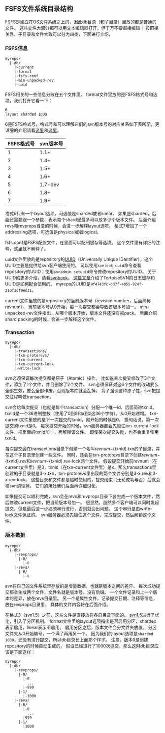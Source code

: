 ## FSFS文件系统目录结构

FSFS是建立在OS文件系统之上的，因此db目录（和子目录）里放的都是普通的文件。
这些文件大部分都可以用文本编辑器打开，但千万不要直接编辑！
按照相关性，子目录和文件大致可以分为四类，下面进行介绍。

### FSFS信息

```
myrepo/
  |-db/
    |-current
    |-format
    |-fsfs.conf
    |-min-unpacked-rev
    |-uuid
```

FSFS相关的一些信息分散在五个文件里。
format文件里放的是FSFS格式号和选项，我们打开它看一下：

```
6
layout sharded 1000
```

6是FSFS格式号。格式号和可以理解它们的svn版本号的对应关系如下表所示，更详细的介绍请看[这里](http://serverfault.com/questions/277441/difference-between-the-format-and-db-format-files-in-a-subversion-repository)和[这里](http://svn.apache.org/repos/asf/subversion/trunk/subversion/libsvn_fs_fs/structure)。

| FSFS格式号 | svn版本号  |
| --------- |:--------- |
| 1         | 1.1+      |
| 2         | 1.4+      |
| 3         | 1.5+      |
| 4         | 1.6+      |
| 5         | 1.7-dev   |
| 6         | 1.8+      |
| 7         | 1.9+      |

格式6只有一个layout选项，可选值是sharded或者linear。
如果是sharded，后面还需要跟一个参数，表示每个shard里最多可以放多少个版本文件。
后面介绍revs和revprops目录的时候，会进一步解释layout选项。
格式7增加了一个addressing选项，可选值是physical或者logical。

fsfs.conf是FSFS配置文件，在里面可以配制缓存等选项。
这个文件里有详细的注释，这里就不解释了。

uuid文件里放的是repository的[UUID](https://en.wikipedia.org/wiki/Universally_unique_identifier)（Universally Unique IDentifier），这个UUID主要是提供给svn客户端使用的。
可以使用`svnlook uuid`命令查看repository的UUID；使用`svnadmin setuuid`命令修改repository的UUID。
关于UUID的更多介绍，请看[svnbook](http://svnbook.red-bean.com/en/1.8/svn.reposadmin.maint.html#svn.reposadmin.maint.uuids)。
[这篇文章](http://tortoisesvn.net/logcacheuuids.html)介绍了TortoiseSVN的日志缓存和UUID是如何配合使用的。
myrepo的UUID是`9f4743fc-0d7f-4055-924f-210f3cf9ed31`。

current文件里放的是repository的当前版本号（revision number，后面简称revnum）。
当前版本号从0开始，每一次提交都会导致该版本号加一。
min-unpacked-rev文件指出，从哪个版本开始，版本文件还没有被pack。
后面介绍shard packing的时候，会进一步解释这个文件。

### Transaction

```
myrepo/
  |-db/
    |-transactions/
    |-txn-protorevs/
    |-txn-current
    |-txn-current-lock
    |-write-lock
```

svn必须保证每次提交都是原子（Atomic）操作。
比如说某次提交修改了3个文件，添加了1个文件，并且删除了2个文件。
svn必须保证对这6个文件的改动要么全部生效，要么全部作废，否则版本库就会乱掉。
为了强调这种原子性，svn把提交过程叫做transaction。

svn会给每次提交（也就是每个transaction）分配一个唯一id，后面简称txnid。
txnid是一个36进制整数（使用了0到9和a到z这36个字符），从0开始递增。
txn-current文件里放的是下一次提交的txnid，刚开始的时候是0。
换句话说，第一次提交的txnid是0。
每次提交开始的时候，svn服务器都会先锁住txn-current-lock文件，把里面的txnid加一，再解锁该文件。
即使某次提交失败，也不会重复使用txnid。

每次提交会在transactions目录下创建一个名叫${revnum}-${txnid}.txn的子目录，并在这个子目录里创建一些文件。
同时，还会在txn-protorevs目录下创建${revnum}-${txnid}.rev和${revnum}-${txnid}.rev-lock两个文件。
假设提交开始前revnum（在current文件里）是3，txnid（在txn-current文件里）是x，那么transactions里创建的子目录就是3-x.txn，txn-protorevs里出现的两个文件分别是3-x.rev和3-x.rev-lock。
这些目录和文件都是临时使用的，提交结束（无论成功与否）后就会被svn清理掉。
它们的用处我们后面再详细讨论。

如果提交可以顺利完成，svn会在revs和revprops目录下各生成一个版本文件，然后修改current文件，把当前版本号加一。
很显然，虽然多个客户端可以同时发起提交，但是最后这一步必须串行进行，否则就会出问题。
这个串行是由write-lock文件保证的。
svn服务器必须先锁住这个文件，完成提交，然后解锁这个文件。

### 版本数据

```
myrepo/
  |-db/
    |-revprops/
      |-0/
        |-0
    |-revs/
      |-0/
        |-0
```

svn在自己的文件系统里存放的是增量数据，也就是版本之间的差异。
每次成功提交都会生成两个文件，文件名就是版本号，没有后缀。
一个文件记录和上一个版本的差异，放在revs目录里。
另一个是属性文件，记录提交日期、注释等信息，放在revprops目录里。
具体的文件内容将在后面介绍。

在格式3（svn1.5）之前，这些文件是直接放在各自目录下面的。
[svn1.5](http://subversion.apache.org/docs/release-notes/1.5.html#fsfs-sharding)进行了优化，引入了分区机制。
format文件里的layout选项指出是否启用分区，sharded表示启用，linear表示不启用。
启用分区之后，版本文件会分文件夹放置。
分区文件夹从0开始编号，一个满了再用另一个。
因为我们的layout选项是`sharded 1000`，还没有进行提交，所以db目录长上面那个样子。
注意，版本0是创建repository的时候自动生成的。
假设已经进行了1000次提交，那么这时db目录应该是下面这样：

```
myrepo/
  |-db/
    |-revprops/
      |-0/
        |-0
          ...
        |-999
      |-1/
        |-1000
    |-revs/
      |-0/
        |-0
          ...
        |999
      |-1/
        |1000
```
